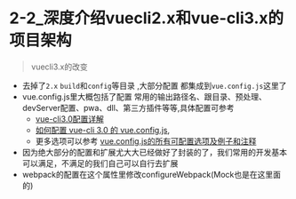 # 2-2_深度介绍vuecli2.x和vue-cli3.x的项目架构

> vuecli3.x的改变

+ 去掉了`2.x` `build`和`config`等目录 ,大部分配置 都集成到`vue.config.js`这里了
+ vue.config.js里大概包括了配置 常用的输出路径名、跟目录、预处理、devServer配置、pwa、dll、第三方插件等等,具体配置可参考
  + [vue-cli3.0配置详解](https://www.cnblogs.com/zjhr/p/9472648.html)
  + [如何配置 vue-cli 3.0 的 vue.config.js](https://segmentfault.com/a/1190000016101954),
  + 更多选项可以参考 [vue.config.js的所有可配置选项及例子和注释](../../VueSell/第2章_项目准备工作/vue.config.all.js)
+ 因为绝大部分的配置和扩展尤大大已经做好了封装的了，我们常用的开发基本可以满足，不满足的我们自己可以自行去扩展
+ webpack的配置在这个属性里修改configureWebpack(Mock也是在这里面的)
